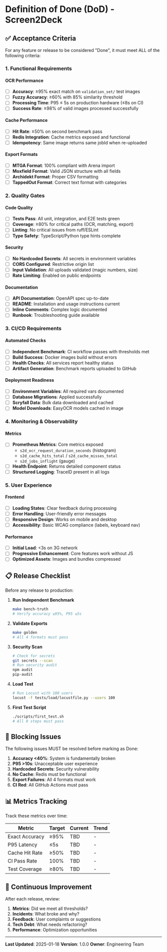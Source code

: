 # Definition of Done (DoD) - Screen2Deck

## ✅ Acceptance Criteria

For any feature or release to be considered "Done", it must meet ALL of the following criteria:

### 1. Functional Requirements

#### OCR Performance
- [ ] **Accuracy**: ≥95% exact match on `validation_set/` test images
- [ ] **Fuzzy Accuracy**: ≥60% with 85% similarity threshold  
- [ ] **Processing Time**: P95 ≤ 5s on production hardware (≤8s on CI)
- [ ] **Success Rate**: ≥98% of valid images processed successfully

#### Cache Performance
- [ ] **Hit Rate**: ≥50% on second benchmark pass
- [ ] **Redis Integration**: Cache metrics exposed and functional
- [ ] **Idempotency**: Same image returns same jobId when re-uploaded

#### Export Formats
- [ ] **MTGA Format**: 100% compliant with Arena import
- [ ] **Moxfield Format**: Valid JSON structure with all fields
- [ ] **Archidekt Format**: Proper CSV formatting
- [ ] **TappedOut Format**: Correct text format with categories

### 2. Quality Gates

#### Code Quality
- [ ] **Tests Pass**: All unit, integration, and E2E tests green
- [ ] **Coverage**: ≥80% for critical paths (OCR, matching, export)
- [ ] **Linting**: No critical issues from ruff/ESLint
- [ ] **Type Safety**: TypeScript/Python type hints complete

#### Security
- [ ] **No Hardcoded Secrets**: All secrets in environment variables
- [ ] **CORS Configured**: Restrictive origin list
- [ ] **Input Validation**: All uploads validated (magic numbers, size)
- [ ] **Rate Limiting**: Enabled on public endpoints

#### Documentation
- [ ] **API Documentation**: OpenAPI spec up-to-date
- [ ] **README**: Installation and usage instructions current
- [ ] **Inline Comments**: Complex logic documented
- [ ] **Runbook**: Troubleshooting guide available

### 3. CI/CD Requirements

#### Automated Checks
- [ ] **Independent Benchmark**: CI workflow passes with thresholds met
- [ ] **Build Success**: Docker images build without errors
- [ ] **Health Checks**: All services report healthy status
- [ ] **Artifact Generation**: Benchmark reports uploaded to GitHub

#### Deployment Readiness
- [ ] **Environment Variables**: All required vars documented
- [ ] **Database Migrations**: Applied successfully
- [ ] **Scryfall Data**: Bulk data downloaded and cached
- [ ] **Model Downloads**: EasyOCR models cached in image

### 4. Monitoring & Observability

#### Metrics
- [ ] **Prometheus Metrics**: Core metrics exposed
  - `s2d_ocr_request_duration_seconds` (histogram)
  - `s2d_cache_hits_total` / `s2d_cache_misses_total`
  - `s2d_jobs_inflight` (gauge)
- [ ] **Health Endpoint**: Returns detailed component status
- [ ] **Structured Logging**: TraceID present in all logs

### 5. User Experience

#### Frontend
- [ ] **Loading States**: Clear feedback during processing
- [ ] **Error Handling**: User-friendly error messages
- [ ] **Responsive Design**: Works on mobile and desktop
- [ ] **Accessibility**: Basic WCAG compliance (labels, keyboard nav)

#### Performance
- [ ] **Initial Load**: <3s on 3G network
- [ ] **Progressive Enhancement**: Core features work without JS
- [ ] **Optimized Assets**: Images and bundles compressed

## 📋 Release Checklist

Before any release to production:

1. **Run Independent Benchmark**
   ```bash
   make bench-truth
   # Verify accuracy ≥95%, P95 ≤5s
   ```

2. **Validate Exports**
   ```bash
   make golden
   # All 4 formats must pass
   ```

3. **Security Scan**
   ```bash
   # Check for secrets
   git secrets --scan
   # Run security audit
   npm audit
   pip-audit
   ```

4. **Load Test**
   ```bash
   # Run Locust with 100 users
   locust -f tests/load/locustfile.py --users 100
   ```

5. **First Test Script**
   ```bash
   ./scripts/first_test.sh
   # All 8 steps must pass
   ```

## 🚨 Blocking Issues

The following issues MUST be resolved before marking as Done:

1. **Accuracy <40%**: System is fundamentally broken
2. **P95 >10s**: Unacceptable user experience
3. **Hardcoded Secrets**: Security vulnerability
4. **No Cache**: Redis must be functional
5. **Export Failures**: All 4 formats must work
6. **CI Red**: All GitHub Actions must pass

## 📊 Metrics Tracking

Track these metrics over time:

| Metric | Target | Current | Trend |
|--------|--------|---------|-------|
| Exact Accuracy | ≥95% | TBD | - |
| P95 Latency | ≤5s | TBD | - |
| Cache Hit Rate | ≥50% | TBD | - |
| CI Pass Rate | 100% | TBD | - |
| Test Coverage | ≥80% | TBD | - |

## 🔄 Continuous Improvement

After each release, review:

1. **Metrics**: Did we meet all thresholds?
2. **Incidents**: What broke and why?
3. **Feedback**: User complaints or suggestions
4. **Tech Debt**: What needs refactoring?
5. **Performance**: Optimization opportunities

---

**Last Updated**: 2025-01-18
**Version**: 1.0.0
**Owner**: Engineering Team